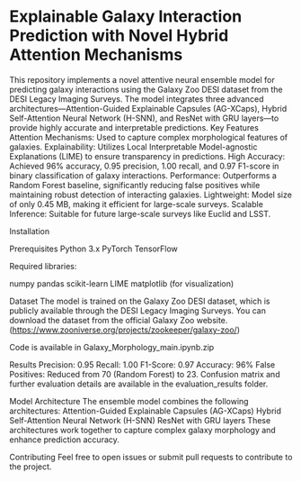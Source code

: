 # Explainable Galaxy Interaction Prediction with Novel Hybrid Attention Mechanisms

This repository implements a novel attentive neural ensemble model for predicting galaxy interactions using the Galaxy Zoo DESI dataset from the DESI Legacy Imaging Surveys. The model integrates three advanced architectures—Attention-Guided Explainable Capsules (AG-XCaps), Hybrid Self-Attention Neural Network (H-SNN), and ResNet with GRU layers—to provide highly accurate and interpretable predictions.
Key Features
Attention Mechanisms: Used to capture complex morphological features of galaxies.
Explainability: Utilizes Local Interpretable Model-agnostic Explanations (LIME) to ensure transparency in predictions.
High Accuracy: Achieved 96% accuracy, 0.95 precision, 1.00 recall, and 0.97 F1-score in binary classification of galaxy interactions.
Performance: Outperforms a Random Forest baseline, significantly reducing false positives while maintaining robust detection of interacting galaxies.
Lightweight: Model size of only 0.45 MB, making it efficient for large-scale surveys.
Scalable Inference: Suitable for future large-scale surveys like Euclid and LSST.

Installation

Prerequisites
Python 3.x
PyTorch
TensorFlow 

Required libraries:

numpy
pandas
scikit-learn
LIME
matplotlib (for visualization)

Dataset
The model is trained on the Galaxy Zoo DESI dataset, which is publicly available through the DESI Legacy Imaging Surveys. You can download the dataset from the official Galaxy Zoo website. (https://www.zooniverse.org/projects/zookeeper/galaxy-zoo/)

Code is available in Galaxy_Morphology_main.ipynb.zip

Results
Precision: 0.95
Recall: 1.00
F1-Score: 0.97
Accuracy: 96%
False Positives: Reduced from 70 (Random Forest) to 23.
Confusion matrix and further evaluation details are available in the evaluation_results folder.

Model Architecture
The ensemble model combines the following architectures:
Attention-Guided Explainable Capsules (AG-XCaps)
Hybrid Self-Attention Neural Network (H-SNN)
ResNet with GRU layers
These architectures work together to capture complex galaxy morphology and enhance prediction accuracy.

Contributing
Feel free to open issues or submit pull requests to contribute to the project.
